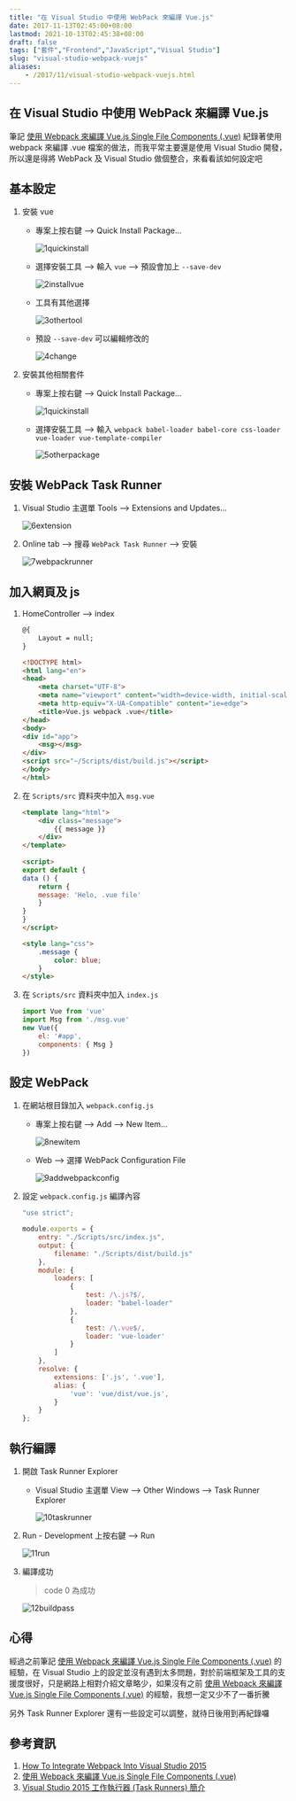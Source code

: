 ```yaml
---
title: "在 Visual Studio 中使用 WebPack 來編譯 Vue.js"
date: 2017-11-13T02:45:00+08:00
lastmod: 2021-10-13T02:45:38+08:00
draft: false
tags: ["套件","Frontend","JavaScript","Visual Studio"]
slug: "visual-studio-webpack-vuejs"
aliases:
    - /2017/11/visual-studio-webpack-vuejs.html
---
```

## 在 Visual Studio 中使用 WebPack 來編譯 Vue.js

筆記 [使用 Webpack 來編譯 Vue.js Single File Components (.vue)](/2017/11/webpack-vue-file.html) 紀錄著使用 webpack 來編譯 .vue 檔案的做法，而我平常主要還是使用 Visual Studio 開發，所以還是得將 WebPack 及 Visual Studio 做個整合，來看看該如何設定吧

## 基本設定

1. 安裝 vue

    * 專案上按右鍵 --> Quick Install Package...

        ![1quickinstall](https://user-images.githubusercontent.com/3851540/32702052-c7162f4e-c81b-11e7-9099-964fb620c75a.png)

    * 選擇安裝工具 --> 輸入 `vue` --> 預設會加上 `--save-dev`

        ![2installvue](https://user-images.githubusercontent.com/3851540/32702053-c740344c-c81b-11e7-98b2-61f8c95b63bf.png)

    * 工具有其他選擇

         ![3othertool](https://user-images.githubusercontent.com/3851540/32702054-c769370c-c81b-11e7-9758-908a6de96eeb.png)

    * 預設 `--save-dev` 可以編輯修改的

         ![4change](https://user-images.githubusercontent.com/3851540/32702056-c793127a-c81b-11e7-9559-9b3a48bdcf66.png)

2. 安裝其他相關套件

    * 專案上按右鍵 --> Quick Install Package...

        ![1quickinstall](https://user-images.githubusercontent.com/3851540/32702052-c7162f4e-c81b-11e7-9099-964fb620c75a.png)

    * 選擇安裝工具 --> 輸入 `webpack babel-loader babel-core css-loader vue-loader vue-template-compiler`

        ![5otherpackage](https://user-images.githubusercontent.com/3851540/32702057-c7bb5ba4-c81b-11e7-8912-98e86c1207e4.png)

## 安裝 WebPack Task Runner

1. Visual Studio 主選單 Tools --> Extensions and Updates...

    ![6extension](https://user-images.githubusercontent.com/3851540/32702058-c7e3a5b4-c81b-11e7-96e6-a8fdeee73282.png)

2. Online tab --> 搜尋 `WebPack Task Runner` --> 安裝

    ![7webpackrunner](https://user-images.githubusercontent.com/3851540/32702059-c80ab4ce-c81b-11e7-96dd-691409d44a42.png)

## 加入網頁及 js

1. HomeController --> index

    ```html
    @{
        Layout = null;
    }
    
    <!DOCTYPE html>
    <html lang="en">
    <head>
        <meta charset="UTF-8">
        <meta name="viewport" content="width=device-width, initial-scale=1.0">
        <meta http-equiv="X-UA-Compatible" content="ie=edge">
        <title>Vue.js webpack .vue</title>
    </head>
    <body>
    <div id="app">
        <msg></msg>
    </div>
    <script src="~/Scripts/dist/build.js"></script>
    </body>
    </html>
    ```

2. 在 `Scripts/src` 資料夾中加入 `msg.vue`

    ```html
    <template lang="html">
        <div class="message">
            {{ message }}
        </div>
    </template>
            
    <script>
    export default {
    data () {
        return {
        message: 'Helo, .vue file'
        }
    }
    }
    </script>
    
    <style lang="css">
        .message {
            color: blue;
        }
    </style>
    ```

3. 在 `Scripts/src` 資料夾中加入 `index.js`

    ```js
    import Vue from 'vue'
    import Msg from './msg.vue'
    new Vue({
        el: '#app',
        components: { Msg }
    })
    ```

## 設定 WebPack

1. 在網站根目錄加入 `webpack.config.js`
    * 專案上按右鍵 --> Add --> New Item...

        ![8newitem](https://user-images.githubusercontent.com/3851540/32702060-c83635ea-c81b-11e7-9c01-7aac44a44ec8.png)

    * Web --> 選擇 WebPack Configuration File

        ![9addwebpackconfig](https://user-images.githubusercontent.com/3851540/32702062-c8831b58-c81b-11e7-9101-5cc0625b386e.png)

2. 設定 `webpack.config.js` 編譯內容

    ```js
    "use strict";
    
    module.exports = {
        entry: "./Scripts/src/index.js",
        output: {
            filename: "./Scripts/dist/build.js"
        },
        module: {
            loaders: [
                {
                    test: /\.js?$/,
                    loader: "babel-loader"
                },
                {
                    test: /\.vue$/,
                    loader: 'vue-loader'
                }
            ]
        },
        resolve: {
            extensions: ['.js', '.vue'],
            alias: {
                'vue': 'vue/dist/vue.js',
            }
        }
    };
    ```

## 執行編譯

1. 開啟 Task Runner Explorer

    * Visual Studio 主選單 View --> Other Windows --> Task Runner Explorer

        ![10taskrunner](https://user-images.githubusercontent.com/3851540/32702063-c8aa278e-c81b-11e7-862c-2c8d572cc5cb.png)

2. Run - Development 上按右鍵 --> Run

    ![11run](https://user-images.githubusercontent.com/3851540/32702064-c8d17df2-c81b-11e7-9951-297bb6fca0c7.png)

3. 編譯成功

    > code 0 為成功

    ![12buildpass](https://user-images.githubusercontent.com/3851540/32702065-c8f94666-c81b-11e7-8aa4-4d5e62fcf0be.png)

## 心得

經過之前筆記 [使用 Webpack 來編譯 Vue.js Single File Components (.vue)](/2017/11/webpack-vue-file.html) 的經驗，在 Visual Studio 上的設定並沒有遇到太多問題，對於前端框架及工具的支援度很好，只是網路上相對介紹文章略少，如果沒有之前 [使用 Webpack 來編譯 Vue.js Single File Components (.vue)](/2017/11/webpack-vue-file.html) 的經驗，我想一定又少不了一番折騰

另外 Task Runner Explorer 還有一些設定可以調整，就待日後用到再紀錄囉

## 參考資訊

1. [How To Integrate Webpack Into Visual Studio 2015](https://sochix.ru/how-to-integrate-webpack-into-visual-studio-2015/)
2. [使用 Webpack 來編譯 Vue.js Single File Components (.vue)](/2017/11/webpack-vue-file.html)
3. [Visual Studio 2015 工作執行器 (Task Runners) 簡介](https://blogs.msdn.microsoft.com/msdntaiwan/2016/01/06/visual-studio-2015-task-runners/)
